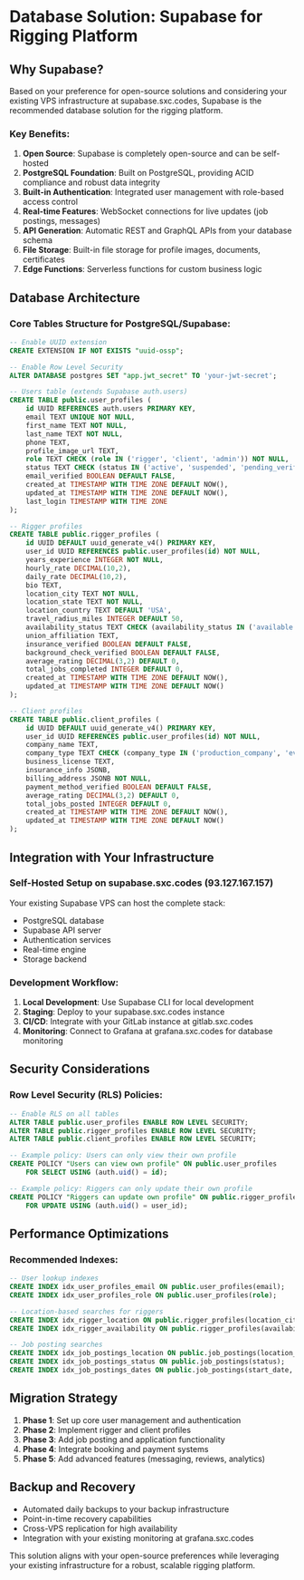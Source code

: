 # Database Solution: Supabase for Rigging Platform

## Why Supabase?

Based on your preference for open-source solutions and considering your existing VPS infrastructure at supabase.sxc.codes, Supabase is the recommended database solution for the rigging platform.

### Key Benefits:

1. **Open Source**: Supabase is completely open-source and can be self-hosted
2. **PostgreSQL Foundation**: Built on PostgreSQL, providing ACID compliance and robust data integrity
3. **Built-in Authentication**: Integrated user management with role-based access control
4. **Real-time Features**: WebSocket connections for live updates (job postings, messages)
5. **API Generation**: Automatic REST and GraphQL APIs from your database schema
6. **File Storage**: Built-in file storage for profile images, documents, certificates
7. **Edge Functions**: Serverless functions for custom business logic

## Database Architecture

### Core Tables Structure for PostgreSQL/Supabase:

```sql
-- Enable UUID extension
CREATE EXTENSION IF NOT EXISTS "uuid-ossp";

-- Enable Row Level Security
ALTER DATABASE postgres SET "app.jwt_secret" TO 'your-jwt-secret';

-- Users table (extends Supabase auth.users)
CREATE TABLE public.user_profiles (
    id UUID REFERENCES auth.users PRIMARY KEY,
    email TEXT UNIQUE NOT NULL,
    first_name TEXT NOT NULL,
    last_name TEXT NOT NULL,
    phone TEXT,
    profile_image_url TEXT,
    role TEXT CHECK (role IN ('rigger', 'client', 'admin')) NOT NULL,
    status TEXT CHECK (status IN ('active', 'suspended', 'pending_verification')) DEFAULT 'pending_verification',
    email_verified BOOLEAN DEFAULT FALSE,
    created_at TIMESTAMP WITH TIME ZONE DEFAULT NOW(),
    updated_at TIMESTAMP WITH TIME ZONE DEFAULT NOW(),
    last_login TIMESTAMP WITH TIME ZONE
);

-- Rigger profiles
CREATE TABLE public.rigger_profiles (
    id UUID DEFAULT uuid_generate_v4() PRIMARY KEY,
    user_id UUID REFERENCES public.user_profiles(id) NOT NULL,
    years_experience INTEGER NOT NULL,
    hourly_rate DECIMAL(10,2),
    daily_rate DECIMAL(10,2),
    bio TEXT,
    location_city TEXT NOT NULL,
    location_state TEXT NOT NULL,
    location_country TEXT DEFAULT 'USA',
    travel_radius_miles INTEGER DEFAULT 50,
    availability_status TEXT CHECK (availability_status IN ('available', 'busy', 'unavailable')) DEFAULT 'available',
    union_affiliation TEXT,
    insurance_verified BOOLEAN DEFAULT FALSE,
    background_check_verified BOOLEAN DEFAULT FALSE,
    average_rating DECIMAL(3,2) DEFAULT 0,
    total_jobs_completed INTEGER DEFAULT 0,
    created_at TIMESTAMP WITH TIME ZONE DEFAULT NOW(),
    updated_at TIMESTAMP WITH TIME ZONE DEFAULT NOW()
);

-- Client profiles
CREATE TABLE public.client_profiles (
    id UUID DEFAULT uuid_generate_v4() PRIMARY KEY,
    user_id UUID REFERENCES public.user_profiles(id) NOT NULL,
    company_name TEXT,
    company_type TEXT CHECK (company_type IN ('production_company', 'event_company', 'venue', 'individual', 'other')),
    business_license TEXT,
    insurance_info JSONB,
    billing_address JSONB NOT NULL,
    payment_method_verified BOOLEAN DEFAULT FALSE,
    average_rating DECIMAL(3,2) DEFAULT 0,
    total_jobs_posted INTEGER DEFAULT 0,
    created_at TIMESTAMP WITH TIME ZONE DEFAULT NOW(),
    updated_at TIMESTAMP WITH TIME ZONE DEFAULT NOW()
);
```

## Integration with Your Infrastructure

### Self-Hosted Setup on supabase.sxc.codes (93.127.167.157)

Your existing Supabase VPS can host the complete stack:
- PostgreSQL database
- Supabase API server
- Authentication services
- Real-time engine
- Storage backend

### Development Workflow:
1. **Local Development**: Use Supabase CLI for local development
2. **Staging**: Deploy to your supabase.sxc.codes instance
3. **CI/CD**: Integrate with your GitLab instance at gitlab.sxc.codes
4. **Monitoring**: Connect to Grafana at grafana.sxc.codes for database monitoring

## Security Considerations

### Row Level Security (RLS) Policies:
```sql
-- Enable RLS on all tables
ALTER TABLE public.user_profiles ENABLE ROW LEVEL SECURITY;
ALTER TABLE public.rigger_profiles ENABLE ROW LEVEL SECURITY;
ALTER TABLE public.client_profiles ENABLE ROW LEVEL SECURITY;

-- Example policy: Users can only view their own profile
CREATE POLICY "Users can view own profile" ON public.user_profiles
    FOR SELECT USING (auth.uid() = id);

-- Example policy: Riggers can only update their own profile
CREATE POLICY "Riggers can update own profile" ON public.rigger_profiles
    FOR UPDATE USING (auth.uid() = user_id);
```

## Performance Optimizations

### Recommended Indexes:
```sql
-- User lookup indexes
CREATE INDEX idx_user_profiles_email ON public.user_profiles(email);
CREATE INDEX idx_user_profiles_role ON public.user_profiles(role);

-- Location-based searches for riggers
CREATE INDEX idx_rigger_location ON public.rigger_profiles(location_city, location_state);
CREATE INDEX idx_rigger_availability ON public.rigger_profiles(availability_status);

-- Job posting searches
CREATE INDEX idx_job_postings_location ON public.job_postings(location_city, location_state);
CREATE INDEX idx_job_postings_status ON public.job_postings(status);
CREATE INDEX idx_job_postings_dates ON public.job_postings(start_date, end_date);
```

## Migration Strategy

1. **Phase 1**: Set up core user management and authentication
2. **Phase 2**: Implement rigger and client profiles
3. **Phase 3**: Add job posting and application functionality
4. **Phase 4**: Integrate booking and payment systems
5. **Phase 5**: Add advanced features (messaging, reviews, analytics)

## Backup and Recovery

- Automated daily backups to your backup infrastructure
- Point-in-time recovery capabilities
- Cross-VPS replication for high availability
- Integration with your existing monitoring at grafana.sxc.codes

This solution aligns with your open-source preferences while leveraging your existing infrastructure for a robust, scalable rigging platform.
